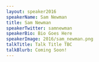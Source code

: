 ```yaml
---
layout: speaker2016
speakerName: Sam Newman
title: Sam Newman
speakerTwitter: samnewman
speakerBio: Bio Goes Here
speakerImage: 2016/sam_newman.png
talkTitle: Talk Title TBC
talkBlurb: Coming Soon!
---
```

